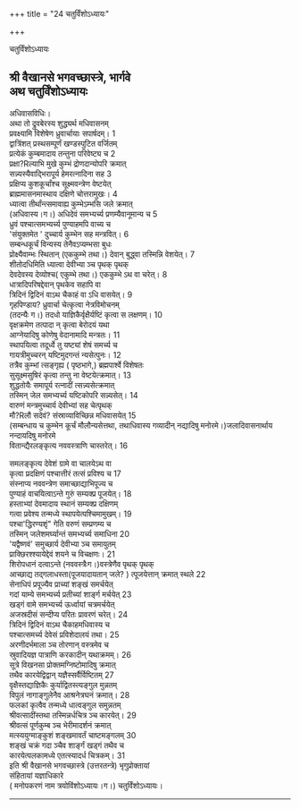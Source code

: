 +++
title = "24 चतुर्विंशोऽध्यायः"

+++





चतुर्विंशोऽध्यायः  




  
श्री वैखानसे भगवच्छास्त्रे, भार्गवे  
अथ चतुर्विंशोऽध्यायः  
----------------------  
अधिवासविधिः।  
अथा तो द्रुवबेरस्य शुद्ध्यर्थ मधिवासनम्  
प्रवक्ष्यामि विशेषेण ध्रुवार्चायाः सपार्षदम्। 1  
द्वात्रिंशत् प्रस्थसम्पूर्णं खण्डस्पुटित वर्जितम्  
प्रत्येकं कुम्बमादाय तन्तुना परिवेष्ट्य च 2  
प्रक्षा?Rल्याभि मुखे कुम्भं द्रोणदान्योपरि क्रमात्  
सन्न्यस्यैवाद्भिरापूर्य हेमरत्नादिना सह 3  
प्रक्षिप्य कुशकूर्चांश्च सूक्ष्मवन्त्रेण वेष्टयेत्  
ब्राह्ममासनमास्थाय दक्षिणे चोत्तरामुखः। 4  
ध्यात्वा तीर्थांन्त्समावाह्य कुम्भेऽम्भसि जले क्रमात्  
(अधिवास्य।ग।) अधिदेवं समभ्यर्च्य प्रणम्यैवानूमान्य च 5  
ध्रुवं पश्चात्समभ्यर्च्य पुण्याहमपि वाच्य च  
'संयुक्तमेत ' दुच्चार्य कुम्भेन सह मन्त्रवित्। 6  
सम्बन्धकूर्चं विन्यस्य तेनैवऽप्यम्भसा बुधः  
प्रोक्ष्यैवाम्भः स्थितान् (एककुम्भे तथा।) देवान् बुद्ध्वा तस्मिन्नि वेशयेत्। 7  
शीतोदधिमिति ध्यात्वा देवीभ्या ञ्च पृथक् पृथक्  
देवदेवस्य देव्योश्च( एकुम्भे तथा।) एककुम्भे ऽथ वा चरेत्। 8  
धात्रादिपरिषद्देवान् पृथकेव सहापि वा  
त्रिदिनं द्विदिनं वाऽथ चैकाहं वा ऽधि वासयेत्। 9  
गृहपिण्डाय? ध्रुवार्चा चेत्कृत्वा नेत्रविमोचनम्  
(तदन्यैः ग।) तदधो याज्ञिकैर्वृक्षैर्यष्टिं कृत्वा स लक्षणम्। 10  
वृक्षक्रमेण तत्पादा न् कृत्वा बेरोदयं यथा  
आग्नेयादिषु कोणेषु वेदानामादि मन्त्रतः। 11  
स्थापयित्वा तदूर्ध्वे तु यष्ट्यां शेषं समर्च्य च  
गायत्रीमुच्चरन् यष्टिमुदगन्तं न्यसेत्पुनः। 12  
तत्रैव कुम्भां त्सङ्गृह्य ( पृष्ठभागे,) ब्रह्मपार्श्वे विशेषतः  
सुसूक्ष्मसुषिरं कृत्वा तन्तु ना वेष्टयेत्क्रमात्। 13  
शुद्धतोयैः समापूर्य रत्नादीं त्सन्न्यसेत्क्रमात्  
तस्मिन् जेल समभ्यर्च्य यष्टिकोपरि सन्न्यसेत्। 14  
वारुणं मन्त्रमुच्चार्य देवीभ्यां सह चेत्पृथक्  
मौ?Rलौ सदेवं? संस्राव्याविच्छिन्न मधिवासयेत् 15  
(सम्बन्धाय च कुम्भेन कूर्चं मौलौन्यसेत्तथा, तथाधिवास्य गव्यादीन् नद्यादिषु मनोरमे।)जलादिवासनार्थाय  
नन्दायदिषु मनोरमे  
वितान्द्यैरलङ्कृत्य नववस्त्राणि चास्तरेत्। 16  
  
  
समलङ्कृत्य देवेशं ग्रामे वा चालयेऽथ वा  
कृत्वा प्रदक्षिणं पश्चात्तीरं तत्सं प्रविश्य च 17  
संस्नाप्य नववन्त्रेण समाच्छाद्याभिपूज्य च  
पुण्याहं वाचयित्वाऽन्ते गुरुं सम्यक्प्र पूजयेत्। 18  
हस्ताभ्यां देवमादाय स्थानं सम्यक्प्र दक्षिणम्  
गत्वा प्रवेश्य तन्मध्ये स्थापयेत्पश्चिमामुखम्। 19  
पश्चा'द्धिरण्यशृं" गेति वरुणं सम्प्रणम्य च  
तस्मिन् जलेशमर्घ्यान्तं समभ्यर्च्य समाधिना 20  
'यद्वैष्णवं' समुच्छार्य देवीभ्या ञ्च समायुतम्  
प्राक्छिरश्श्यायेद्देवं शयने च विचक्षणः। 21  
शिरोपधानं दत्वाऽन्ते (नववस्त्रैःग।)वस्त्रेणैव पृथक् पृथक्  
आच्छाद्य तद्गलाधस्ता(पूजयादायतान् जले? ) त्पूजयेत्तान् क्रमात् स्थले 22  
सेनाधिपं प्रपूज्यैव प्राच्यां शङ्खं समर्चयेत्  
गदां याम्ये समभ्यर्च्य प्रतीच्यां शार्ङ्ग मर्चयेत् 23  
खड्गं वामे समभ्यर्च्य ऊर्ध्वायां चत्रमर्चयेत्  
अजस्रदीसं सन्दीप्य परितः प्रावरणं चरेत्। 24  
त्रिदिनं द्विदिनं वाऽथ चैकाहमधिवास्य च  
पश्चात्समर्च्य देवेसं प्रविशेदालयं तथा। 25  
अरणीदर्भमाला ञ्च तोरणान् वस्त्रमेव च  
स्रुवादियज्ञ पात्राणि करकादीन् यथाक्रमम्। 26  
सूत्रे विखनसा प्रोक्तमग्निष्टोमादिषु क्रमात्  
तथैव कारयेद्विद्वान् यज्ञैस्सर्वैर्विष्टितम् 27  
वृक्षैस्तद्याज्ञिकैः कुर्याद्वितस्त्यङ्गुल मुन्नतम्  
विपुलं नागाङ्गुलेनैव आश्रनेत्रघनं क्रमात्। 28  
फलकां कृत्वैव तन्मध्ये धात्वङ्गुल समुन्नतम्  
श्रीवत्सादींस्तथा तस्मिन्नर्धचित्र ञ्च कारयेत्। 29  
श्रीवत्सं पूर्णकुम्ब ञ्च भेरीमादर्शनं क्रमात्  
मत्स्ययुग्माङ्कुशं शङ्खमावर्तं चाष्टमङ्गलम् 30  
शङ्खं चक्रं गदा ञ्चैव शार्ङ्गं खड्गं तथैव च  
कारयेत्पलकामध्ये एतत्स्यादर्ध चित्रकम्। 31  
इति श्री वैखानसे भगवच्छास्त्रे (उत्तरतन्त्रे) भृगुप्रोक्तायां  
संहितायां यज्ञाधिकारे  
( मनोपकरणं नाम त्रयोविंशोऽध्यायः।ग।) चतुर्विंशोऽध्यायः।  


_________

